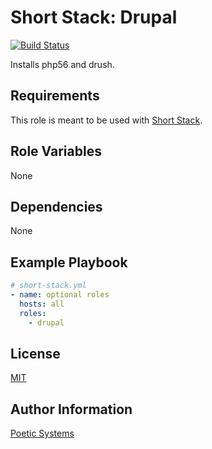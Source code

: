 Short Stack: Drupal
=========
[![Build Status](https://travis-ci.org/poetic/short-stack-drupal.svg)](https://travis-ci.org/poetic/short-stack-drupal)

Installs php56 and drush.

Requirements
------------

This role is meant to be used with [Short Stack](https://github.com/poetic/short-stack).

Role Variables
--------------

None

Dependencies
------------

None

Example Playbook
----------------

```yaml
# short-stack.yml
- name: optional roles
  hosts: all
  roles:
    - drupal
```

License
-------

[MIT](LICENSE)

Author Information
------------------

[Poetic Systems](http://poeticsystems.com)
